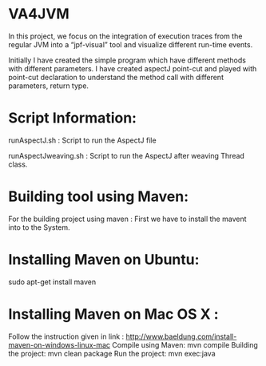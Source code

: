 # VA4JVM
In this project, we focus on the integration of execution traces from the regular JVM into a “jpf-visual” tool 
and visualize different run-time events.

Initially I have created the simple program which have different methods with different parameters. I have created aspectJ 
point-cut and played with point-cut declaration to understand the method call with different parameters, return type.

# Script Information:
runAspectJ.sh : Script to run the AspectJ file

runAspectJweaving.sh : Script to run the AspectJ after weaving Thread class.

# Building tool using Maven:
For the building project using maven :
First we have to install the mavent into to the System.
# Installing Maven on Ubuntu:
sudo apt-get install maven
# Installing Maven on Mac OS X :
Follow the instruction given in link :
http://www.baeldung.com/install-maven-on-windows-linux-mac
Compile using Maven:
mvn compile
Building the project:
mvn clean package
Run the project:
mvn exec:java

